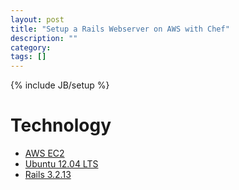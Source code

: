 ```yaml
---
layout: post
title: "Setup a Rails Webserver on AWS with Chef"
description: ""
category: 
tags: []
---
```

{% include JB/setup %}

# Technology
* [AWS EC2](http://aws.amazon.com/)
* [Ubuntu 12.04 LTS](http://cloud-images.ubuntu.com/locator/ec2/)
* [Rails 3.2.13](http://rubygems.org/gems/rails/versions)
